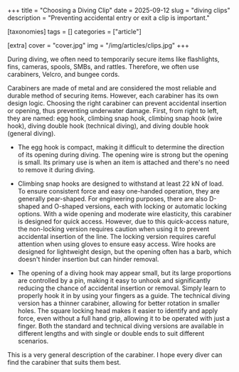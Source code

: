 +++
title = "Choosing a Diving Clip"
date = 2025-09-12
slug = "diving clips"
description = "Preventing accidental entry or exit a clip is important."

[taxonomies]
tags = []
categories = ["article"]

[extra]
cover = "cover.jpg"
img = "/img/articles/clips.jpg"
+++

During diving, we often need to temporarily secure items like flashlights, fins, cameras, spools, SMBs, and rattles. Therefore, we often use carabiners, Velcro, and bungee cords.

Carabiners are made of metal and are considered the most reliable and durable method of securing items. However, each carabiner has its own design logic. Choosing the right carabiner can prevent accidental insertion or opening, thus preventing underwater damage. First, from right to left, they are named: egg hook, climbing snap hook, climbing snap hook (wire hook), diving double hook (technical diving), and diving double hook (general diving).

* The egg hook is compact, making it difficult to determine the direction of its opening during diving. The opening wire is strong but the opening is small. Its primary use is when an item is attached and there's no need to remove it during diving.

* Climbing snap hooks are designed to withstand at least 22 kN of load. To ensure consistent force and easy one-handed operation, they are generally pear-shaped. For engineering purposes, there are also D-shaped and O-shaped versions, each with locking or automatic locking options. With a wide opening and moderate wire elasticity, this carabiner is designed for quick access. However, due to this quick-access nature, the non-locking version requires caution when using it to prevent accidental insertion of the line. The locking version requires careful attention when using gloves to ensure easy access. Wire hooks are designed for lightweight design, but the opening often has a barb, which doesn't hinder insertion but can hinder removal.

* The opening of a diving hook may appear small, but its large proportions are controlled by a pin, making it easy to unhook and significantly reducing the chance of accidental insertion or removal. Simply learn to properly hook it in by using your fingers as a guide. The technical diving version has a thinner carabiner, allowing for better rotation in smaller holes. The square locking head makes it easier to identify and apply force, even without a full hand grip, allowing it to be operated with just a finger. Both the standard and technical diving versions are available in different lengths and with single or double ends to suit different scenarios.

This is a very general description of the carabiner. I hope every diver can find the carabiner that suits them best.
